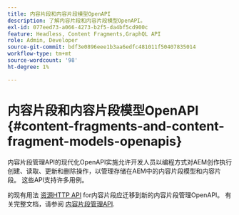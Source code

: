 ```yaml
---
title: 内容片段和内容片段模型OpenAPI
description: 了解内容片段和内容片段模型OpenAPI。
exl-id: 077eed73-a066-4273-b2f5-da4bf5cd900c
feature: Headless, Content Fragments,GraphQL API
role: Admin, Developer
source-git-commit: bdf3e0896eee1b3aa6edfc481011f50407835014
workflow-type: tm+mt
source-wordcount: '98'
ht-degree: 1%

---
```


# 内容片段和内容片段模型OpenAPI {#content-fragments-and-content-fragment-models-openapis}

内容片段管理API的现代化OpenAPI实施允许开发人员以编程方式对AEM创作执行创建、读取、更新和删除操作，以管理存储在AEM中的内容片段模型和内容片段。 这些API支持许多用例。

的现有用法 [资源HTTP API](https://experienceleague.adobe.com/en/docs/experience-manager-cloud-service/content/assets/admin/mac-api-assets) for内容片段应迁移到新的内容片段管理OpenAPI。 有关完整文档，请参阅 [内容片段管理API](https://developer.adobe.com/experience-cloud/experience-manager-apis/api/stable/sites/).
